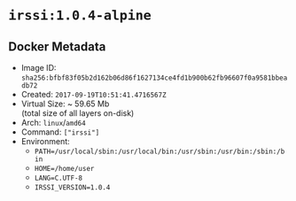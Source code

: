 # `irssi:1.0.4-alpine`

## Docker Metadata

- Image ID: `sha256:bfbf83f05b2d162b06d86f1627134ce4fd1b900b62fb96607f0a9581bbeadb72`
- Created: `2017-09-19T10:51:41.4716567Z`
- Virtual Size: ~ 59.65 Mb  
  (total size of all layers on-disk)
- Arch: `linux`/`amd64`
- Command: `["irssi"]`
- Environment:
  - `PATH=/usr/local/sbin:/usr/local/bin:/usr/sbin:/usr/bin:/sbin:/bin`
  - `HOME=/home/user`
  - `LANG=C.UTF-8`
  - `IRSSI_VERSION=1.0.4`
